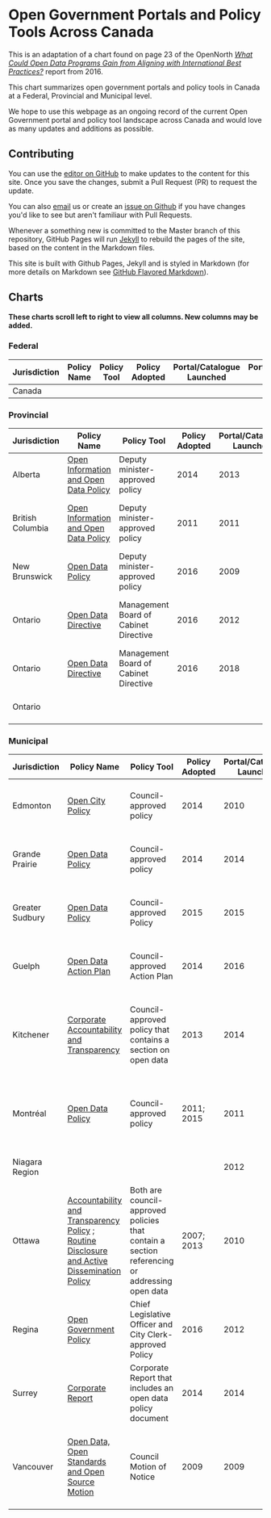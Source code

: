 # Open Government Portals and Policy Tools Across Canada

This is an adaptation of a chart found on page 23 of the OpenNorth _[What Could Open Data Programs Gain from Aligning with International Best Practices?](http://public.citizenbudget.com/uploads/custom/on.ca/ODCinCanada.pdf)_ report from 2016.

This chart summarizes open government portals and policy tools in Canada at a Federal, Provincial and Municipal level.

We hope to use this webpage as an ongoing record of the current Open Government portal and policy tool landscape across Canada and would love as many updates and additions as possible.

## Contributing

You can use the [editor on GitHub](https://github.com/boykoc/opengov-portals-and-tools/edit/master/README.md) to make updates to the content for this site. Once you save the changes, submit a Pull Request (PR) to request the update.

You can also [email](mailto:opengov@ontario.ca) us or create an [issue on Github](https://github.com/boykoc/opengov-portals-and-tools/issues) if you have changes you'd like to see but aren't familiaur with Pull Requests.

Whenever a something new is committed to the Master branch of this repository, GitHub Pages will run [Jekyll](https://jekyllrb.com/) to rebuild the pages of the site, based on the content in the Markdown files.

This site is built with Github Pages, Jekyll and is styled in Markdown (for more details on Markdown see [GitHub Flavored Markdown](https://guides.github.com/features/mastering-markdown/)).

## Charts

__These charts scroll left to right to view all columns. New columns may be added.__

### Federal

Jurisdiction | Policy Name | Policy Tool | Policy Adopted | Portal/Catalogue Launched | Portal/Catalogue Platform | Content Type | License
------------ | ----------- | ----------- | -------------- | ------------------------- | ------------------------- | --------------- | ---------
Canada | | | | | | | 

### Provincial

Jurisdiction | Policy Name | Policy Tool | Policy Adopted | Portal/Catalogue Launched | Portal/Catalogue Platform | Content Type | License
------------ | ----------- | ----------- | -------------- | ------------------------- | ------------------------- | --------------- | ---------
Alberta | [Open Information and Open Data Policy](https://open.alberta.ca/policy) | Deputy minister-approved policy | 2014 | 2013 | CKAN | | Open Government Licence - Alberta
British Columbia | [Open Information and Open Data Policy](https://www2.gov.bc.ca/assets/gov/british-columbians-our-governments/services-policies-for-government/information-management-technology/information-privacy/resources/policies-guidelines/open-information-open-data-policy.pdf) | Deputy minister-approved policy | 2011 | 2011 | CKAN | | Open Government License - British Columbia
New Brunswick | [Open Data Policy](https://www2.gnb.ca/content/dam/gnb/Departments/gs-sg/pdf/OpenDataPolicy.pdf) | Deputy minister-approved policy | 2016 | 2009 | List-based Catalogue under GeoNB | | Open Government License
Ontario | [Open Data Directive](https://www.ontario.ca/page/ontarios-open-data-directive) | Management Board of Cabinet Directive | 2016 | 2012 | [External Data Portal](https://www.ontario.ca/search/data-catalogue) using Ontario.ca platform (Drupal and AngularJS) | Data | Open Government Licence - Ontario
Ontario | [Open Data Directive](https://www.ontario.ca/page/ontarios-open-data-directive) | Management Board of Cabinet Directive | 2016 | 2018 | Internal Data Portal using CKAN 2.8.1 | Data, Info, GeoSpatial metadata | Open Government Licence - Ontario
Ontario |  |  |  |  | [LIO (Land Integration Ontario)](https://www.ontario.ca/page/land-information-ontario) | GeoSpatial | 

### Municipal

Jurisdiction | Policy Name | Policy Tool | Policy Adopted | Portal/Catalogue Launched | Portal/Catalogue Platform | Content Type | License
------------ | ----------- | ----------- | -------------- | ------------------------- | ------------------------- | --------------- | ---------
Edmonton | [Open City Policy](https://www.edmonton.ca/city_government/documents/C581.pdf) | Council-approved policy | 2014 | 2010 | Socrata | | City of Edmonton Open Data Terms of Use 
Grande Prairie | [Open Data Policy](http://www.cityofgp.com/index.aspx?page=786&recordid=258) | Council-approved policy | 2014 | 2014 | Socrata | | Open Data License - City of Grande Prairie v.1 
Greater Sudbury | [Open Data Policy](https://www.greatersudbury.ca/city-hall/open-government/open-data/policy/) | Council-approved Policy | 2015 | 2015 | ArcGIS Open Data | | The City of Greater Sudbury Open Data License v.1 
Guelph | [Open Data Action Plan](http://open.guelph.ca/wp-content/uploads/2014/01/OpenGovernmentActionPlan.pdf) | Council-approved Action Plan | 2014 | 2016 | CKAN | | Open Government License - City of Guelph v.1 
Kitchener | [Corporate Accountability and Transparency](https://www.kitchener.ca/en/insidecityhall/resources/I-015_-_CORPORATE_ACCOUNTABILITY__TRANSPARENCY.pdf) | Council-approved policy that contains a section on open data | 2013 | 2014 | ArcGIS Open Data Portal | | Open Government License - The Corporation of the City of Kitchener v.1 
Montréal | [Open Data Policy](http://donnees.ville.montreal.qc.ca/portail/city-of-montreal-open-data-policy/) | Council-approved policy | 2011; 2015 | 2011 | CKAN | | Creative Commons Attribution 4.0 International Public License 
Niagara Region | | | | 2012 | [http://niagaraopendata.ca](http://niagaraopendata.ca) built using CKAN | | Open Government License 
Ottawa | [Accountability and Transparency Policy](https://ottawa.ca/en/city-hall/your-city-government/policies-and-administrative-structure/accountability-and-transparency) ; [Routine Disclosure and Active Dissemination Policy](http://app05.ottawa.ca/sirepub/agdocs.aspx?doctype=agenda&itemid=302805) | Both are council-approved policies that contain a section referencing or addressing open data | 2007; 2013 | 2010 | CKAN | | Open Government License - City of Ottawa v.2 
Regina | [Open Government Policy](http://open.regina.ca/dataset/85b18ed6-0842-4684-9843-ea66d583a0fe/resource/15d84357-eed5-4e98-ae9a-0eb80cd5eda2/download/gprojectsopengovopengovcataloguedatainfouploads2016opengovernmentpolicyopengovpolicyv1.0.pdf) | Chief Legislative Officer and City Clerk-approved Policy | 2016 | 2012 | CKAN | | Open Government License - City of Regina v.2 
Surrey | [Corporate Report](https://www.surrey.ca/bylawsandcouncillibrary/CR_2014-R150.pdf) | Corporate Report that includes an open data policy document | 2014 | 2014 | CKAN | | Open Government License - City of Surrey v.2 
Vancouver | [Open Data, Open Standards and Open Source Motion](https://vancouver.ca/files/cov/open-data-council-motion-20090519.pdf) | Council Motion of Notice | 2009 | 2009 | List-based catalogue | | Open Government License - Vancouver v.1.0, Archived Open Data License 

